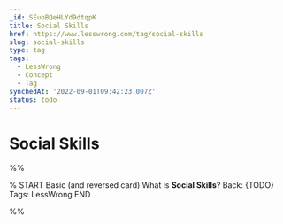 ```yaml
---
_id: SEuoBQeHLYd9dtqpK
title: Social Skills
href: https://www.lesswrong.com/tag/social-skills
slug: social-skills
type: tag
tags:
  - LessWrong
  - Concept
  - Tag
synchedAt: '2022-09-01T09:42:23.007Z'
status: todo
---
```


# Social Skills


%%

% START
Basic (and reversed card)
What is **Social Skills**?
Back: {TODO}
Tags: LessWrong
END
<!--ID: 1663156968102-->


%%
	
